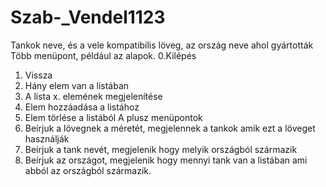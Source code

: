 # Szab-_Vendel1123
 Tankok neve, és a vele kompatibilis löveg, az ország neve ahol gyártották
Több menüpont, például az alapok.
0.Kilépés
1. Vissza
2. Hány elem van a listában
3. A lista x. elemének megjelenítése
4. Elem hozzáadása a listához
5. Elem törlése a listából
A plusz menüpontok
6. Beírjuk a lövegnek a méretét, megjelennek a tankok amik ezt a löveget használják
7. Beírjuk a tank nevét, megjelenik hogy melyik országból származik
8. Beírjuk az országot, megjelenik hogy mennyi tank van a listában ami abból az országból származik.
 
